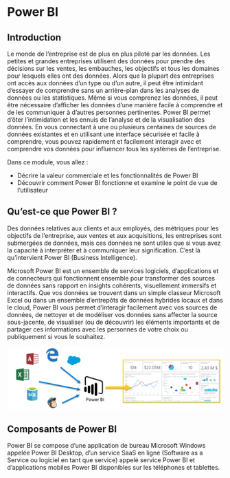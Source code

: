 # Power BI

## Introduction
Le monde de l’entreprise est de plus en plus piloté par les données. Les petites et grandes entreprises utilisent des données pour prendre des décisions sur les ventes, les embauches, les objectifs et tous les domaines pour lesquels elles ont des données. Alors que la plupart des entreprises ont accès aux données d’un type ou d’un autre, il peut être intimidant d’essayer de comprendre sans un arrière-plan dans les analyses de données ou les statistiques. Même si vous comprenez les données, il peut être nécessaire d’afficher les données d’une manière facile à comprendre et de les communiquer à d’autres personnes pertinentes. Power BI permet d’ôter l’intimidation et les ennuis de l’analyse et de la visualisation des données. En vous connectant à une ou plusieurs centaines de sources de données existantes et en utilisant une interface sécurisée et facile à comprendre, vous pouvez rapidement et facilement interagir avec et comprendre vos données pour influencer tous les systèmes de l’entreprise.

Dans ce module, vous allez :
* Décrire la valeur commerciale et les fonctionnalités de Power BI
* Découvrir comment Power BI fonctionne et examine le point de vue de l’utilisateur
  
## Qu’est-ce que Power BI ?

Des données relatives aux clients et aux employés, des métriques pour les objectifs de l’entreprise, aux ventes et aux acquisitions, les entreprises sont submergées de données, mais ces données ne sont utiles que si vous avez la capacité à interpréter et à communiquer leur signification. C’est là qu’intervient Power BI (Business Intelligence).

Microsoft Power BI est un ensemble de services logiciels, d’applications et de connecteurs qui fonctionnent ensemble pour transformer des sources de données sans rapport en insights cohérents, visuellement immersifs et interactifs. Que vos données se trouvent dans un simple classeur Microsoft Excel ou dans un ensemble d’entrepôts de données hybrides locaux et dans le cloud, Power BI vous permet d’interagir facilement avec vos sources de données, de nettoyer et de modéliser vos données sans affecter la source sous-jacente, de visualiser (ou de découvrir) les éléments importants et de partager ces informations avec les personnes de votre choix ou publiquement si vous le souhaitez.

![demo 1](images/pbi-intro-01.png)

## Composants de Power BI
Power BI se compose d’une application de bureau Microsoft Windows appelée Power BI Desktop, d’un service SaaS en ligne (Software as a Service ou logiciel en tant que service) appelé service Power BI et d’applications mobiles Power BI disponibles sur les téléphones et tablettes.